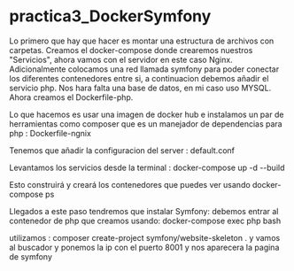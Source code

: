 # practica3_DockerSymfony
Lo primero que hay que hacer es montar una estructura de archivos con carpetas.
Creamos el docker-compose donde crearemos nuestros "Servicios", ahora vamos con el servidor en este caso Nginx.
Adicionalmente colocamos una red llamada symfony para poder conectar los diferentes contenedores entre si, a continuacion debemos añadir el servicio php.
Nos hara falta una base de datos, en mi caso uso MYSQL.
Ahora creamos el Dockerfile-php.

Lo que hacemos es usar una imagen de docker hub e instalamos un par de herramientas como composer que es un manejador de dependencias para php :
Dockerfile-ngnix

Tenemos que añadir la configuracion del server :
default.conf

Levantamos los servicios desde la terminal :
docker-compose up -d --build

Esto construirá y creará los contenedores que puedes ver usando docker-compose ps

Llegados a este paso tendremos que instalar Symfony:
    debemos entrar al contenedor de php que creamos usando:
        docker-compose exec php bash

utilizamos : 
composer create-project symfony/website-skeleton .
y vamos al buscador y ponemos la ip con el puerto 8001 y nos aparecera la pagina de symfony


